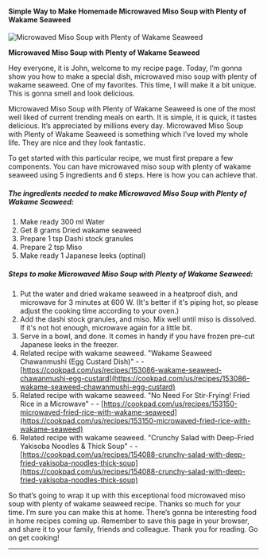             

#### Simple Way to Make Homemade Microwaved Miso Soup with Plenty of Wakame Seaweed

![Microwaved Miso Soup with Plenty of Wakame Seaweed](https://img-global.cpcdn.com/recipes/5721106750111744/751x532cq70/microwaved-miso-soup-with-plenty-of-wakame-seaweed-recipe-main-photo.jpg)

**Microwaved Miso Soup with Plenty of Wakame Seaweed**

Hey everyone, it is John, welcome to my recipe page. Today, I’m gonna show you how to make a special dish, microwaved miso soup with plenty of wakame seaweed. One of my favorites. This time, I will make it a bit unique. This is gonna smell and look delicious.

Microwaved Miso Soup with Plenty of Wakame Seaweed is one of the most well liked of current trending meals on earth. It is simple, it is quick, it tastes delicious. It’s appreciated by millions every day. Microwaved Miso Soup with Plenty of Wakame Seaweed is something which I’ve loved my whole life. They are nice and they look fantastic.

To get started with this particular recipe, we must first prepare a few components. You can have microwaved miso soup with plenty of wakame seaweed using 5 ingredients and 6 steps. Here is how you can achieve that.

##### The ingredients needed to make Microwaved Miso Soup with Plenty of Wakame Seaweed:

1.  Make ready 300 ml Water
2.  Get 8 grams Dried wakame seaweed
3.  Prepare 1 tsp Dashi stock granules
4.  Prepare 2 tsp Miso
5.  Make ready 1 Japanese leeks (optinal)

##### Steps to make Microwaved Miso Soup with Plenty of Wakame Seaweed:

1.  Put the water and dried wakame seaweed in a heatproof dish, and microwave for 3 minutes at 600 W. (It's better if it's piping hot, so please adjust the cooking time according to your oven.)
2.  Add the dashi stock granules, and miso. Mix well until miso is dissolved. If it's not hot enough, microwave again for a little bit.
3.  Serve in a bowl, and done. It comes in handy if you have frozen pre-cut Japanese leeks in the freezer.
4.  Related recipe with wakame seaweed. "Wakame Seaweed Chawanmushi (Egg Custard Dish)" - - [https://cookpad.com/us/recipes/153086-wakame-seaweed-chawanmushi-egg-custard](https://cookpad.com/us/recipes/153086-wakame-seaweed-chawanmushi-egg-custard)
5.  Related recipe with wakame seaweed. "No Need For Stir-Frying! Fried Rice in a Microwave" - - [https://cookpad.com/us/recipes/153150-microwaved-fried-rice-with-wakame-seaweed](https://cookpad.com/us/recipes/153150-microwaved-fried-rice-with-wakame-seaweed)
6.  Related recipe with wakame seaweed. "Crunchy Salad with Deep-Fried Yakisoba Noodles & Thick Soup" - - [https://cookpad.com/us/recipes/154088-crunchy-salad-with-deep-fried-yakisoba-noodles-thick-soup](https://cookpad.com/us/recipes/154088-crunchy-salad-with-deep-fried-yakisoba-noodles-thick-soup)

So that’s going to wrap it up with this exceptional food microwaved miso soup with plenty of wakame seaweed recipe. Thanks so much for your time. I’m sure you can make this at home. There’s gonna be interesting food in home recipes coming up. Remember to save this page in your browser, and share it to your family, friends and colleague. Thank you for reading. Go on get cooking!

* * *